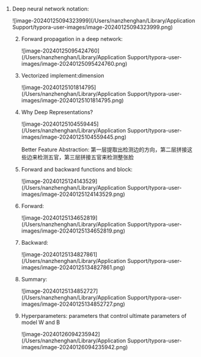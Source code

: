 1. Deep neural network notation:

   ![image-20240125094323999](/Users/nanzhenghan/Library/Application Support/typora-user-images/image-20240125094323999.png)

   2. Forward propagation in a deep network:

      ![image-20240125095424760](/Users/nanzhenghan/Library/Application Support/typora-user-images/image-20240125095424760.png)

   3. Vectorized implement:dimension

      ![image-20240125101814795](/Users/nanzhenghan/Library/Application Support/typora-user-images/image-20240125101814795.png)

      

   4. Why Deep Representations?

      ![image-20240125104559445](/Users/nanzhenghan/Library/Application Support/typora-user-images/image-20240125104559445.png)

      Better Feature Abstraction: 第一层提取出检测边的方向，第二层拼接这些边来检测五官，第三层拼接五官来检测整张脸

   5. Forward and backward functions and block:

      ![image-20240125124143529](/Users/nanzhenghan/Library/Application Support/typora-user-images/image-20240125124143529.png)

   6. Forward:
   
      ![image-20240125134652819](/Users/nanzhenghan/Library/Application Support/typora-user-images/image-20240125134652819.png)
   
   7. Backward:
   
      ![image-20240125134827861](/Users/nanzhenghan/Library/Application Support/typora-user-images/image-20240125134827861.png)
   
   8. Summary:
   
      ![image-20240125134852727](/Users/nanzhenghan/Library/Application Support/typora-user-images/image-20240125134852727.png)
   
   9. Hyperparameters: parameters that control ultimate parameters of model W and B
   
      ![image-20240126094235942](/Users/nanzhenghan/Library/Application Support/typora-user-images/image-20240126094235942.png)
   
      
   
      